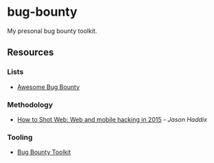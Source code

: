 # bug-bounty
My presonal bug bounty toolkit.


## Resources

### Lists
- [Awesome Bug Bounty](https://github.com/djadmin/awesome-bug-bounty)

### Methodology
- [How to Shot Web: Web and mobile hacking in 2015](https://www.youtube.com/watch?v=-FAjxUOKbdI) - _Jason Haddix_


### Tooling
- [Bug Bounty Toolkit](https://github.com/AlexisAhmed/BugBountyToolkit)
